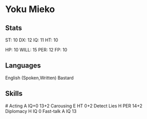 
Yoku Mieko
==========

Stats
-----

ST: 10
DX: 12
IQ: 11
HT: 10

HP: 10
WILL: 15
PER: 12
FP: 10

Languages
---------

English (Spoken,Written)
Bastard

Skills
------

#<name>   <hard> <type> <roll>
Acting      A   IQ+0    13+2
Carousing   E   HT      0+2
Detect Lies H   PER     14+2
Diplomacy   H   IQ      0
Fast-talk   A   IQ      13
